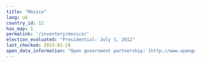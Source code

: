 ```yaml
---
title: "Mexico"
lang: uk
country_id: 12
has_map: 1
permalink: '/inventory/mexico/'
election_evaluated: "Presidential: July 1, 2012"
last_checked: 2015-01-29
open_data_information: "Open government partnership: [http://www.opengovpartnership.org/country/mexico](http://www.opengovpartnership.org/country/mexico)"
---
```


